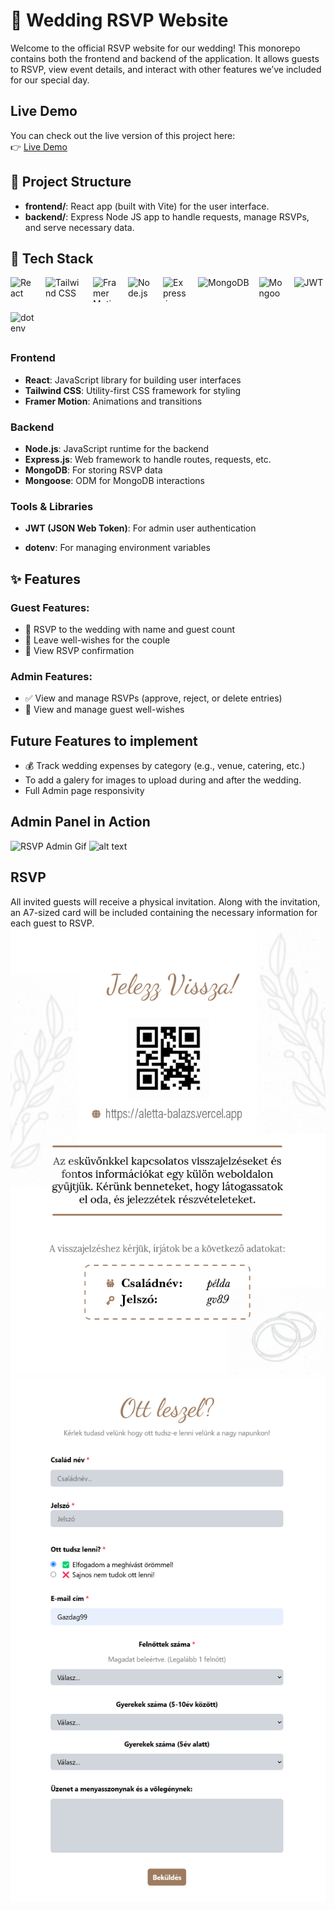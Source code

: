 # 🎉 Wedding RSVP Website
Welcome to the official RSVP website for our wedding! This monorepo contains both the frontend and backend of the application. It allows guests to RSVP, view event details, and interact with other features we’ve included for our special day.

## Live Demo

You can check out the live version of this project here:  
👉 [Live Demo](https://your-live-demo-link.com)

## 📂 Project Structure
- **frontend/**: React app (built with Vite) for the user interface.
- **backend/**: Express Node JS app to handle requests, manage RSVPs, and serve necessary data.

## 🚀 Tech Stack

<p align="left" style="display: flex; flex-wrap: wrap; gap: 16px; align-items: center;">

  <!-- Frontend -->
  <img src="https://cdn.jsdelivr.net/gh/devicons/devicon/icons/react/react-original.svg" alt="React" width="40" height="40"/>
  <img src="https://upload.wikimedia.org/wikipedia/commons/thumb/d/d5/Tailwind_CSS_Logo.svg/768px-Tailwind_CSS_Logo.svg.png?20230715030042" alt="Tailwind CSS" width="60" height="40"/>
  <img src="https://user-images.githubusercontent.com/7850794/164965509-2a8dc49e-2ed7-4243-a2c9-481b03bbc31a.png" alt="Framer Motion" width="40" height="40"/>

  <!-- Backend -->
  <img src="https://cdn.jsdelivr.net/gh/devicons/devicon/icons/nodejs/nodejs-original.svg" alt="Node.js" width="40" height="40"/>
  <img src="https://cdn.jsdelivr.net/gh/devicons/devicon/icons/express/express-original.svg" alt="Express.js" width="40" height="40"/>
  <img src="https://upload.wikimedia.org/wikipedia/commons/thumb/9/93/MongoDB_Logo.svg/1200px-MongoDB_Logo.svg.png" alt="MongoDB" height="40"/>
  <img src="https://avatars.githubusercontent.com/u/7552965?s=400&v=4" alt="Mongoose" width="40" height="40"/>

  <!-- Tools & Libraries -->
  <img src="https://img.shields.io/badge/JWT-000000?style=flat&logo=json-web-tokens&logoColor=white" alt="JWT" height="40"/>
  <img src="https://www.dotenv.org/assets/img/default-cover-image.png" alt="dotenv" width="40" height="40"/>

</p>

### Frontend
- **React**: JavaScript library for building user interfaces
- **Tailwind CSS**: Utility-first CSS framework for styling
- **Framer Motion**: Animations and transitions

### Backend
- **Node.js**: JavaScript runtime for the backend
- **Express.js**: Web framework to handle routes, requests, etc.
- **MongoDB**: For storing RSVP data
- **Mongoose**: ODM for MongoDB interactions

### Tools & Libraries
- **JWT (JSON Web Token)**: For admin user authentication

- **dotenv**: For managing environment variables

## ✨ Features

### Guest Features:
- 📝 RSVP to the wedding with name and guest count
- 💬 Leave well-wishes for the couple
- 🎉 View RSVP confirmation

### Admin Features:
- ✅ View and manage RSVPs (approve, reject, or delete entries)
- 💌 View and manage guest well-wishes

## Future Features to implement
- 💰 Track wedding expenses by category (e.g., venue, catering, etc.)
- To add a galery for images to upload during and after the wedding.
- Full Admin page responsivity
## Admin Panel in Action 
![RSVP Admin Gif](/assets/RSVPadmin.gif)
![alt text](assets/adminmore.gif)

## RSVP 
All invited guests will receive a physical invitation. Along with the invitation, an A7-sized card will be included containing the necessary information for each guest to RSVP.
![alt text](/assets/invitationCard.png)
![alt text](/assets/RSVPForm.png)